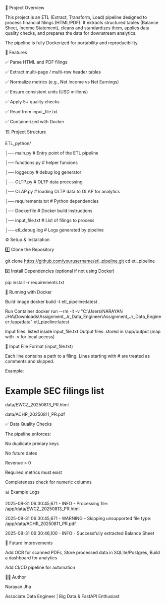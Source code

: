 📌 Project Overview

This project is an ETL (Extract, Transform, Load) pipeline designed to process financial filings (HTML/PDF).
It extracts structured tables (Balance Sheet, Income Statement), cleans and standardizes them, applies data quality checks, and prepares the data for downstream analytics.

The pipeline is fully Dockerized for portability and reproducibility.

🚀 Features

✅ Parse HTML and PDF filings

✅ Extract multi-page / multi-row header tables

✅ Normalize metrics (e.g., Net Income vs Net Earnings)

✅ Ensure consistent units (USD millions)

✅ Apply 5+ quality checks

✅ Read from input_file.txt

✅ Containerized with Docker

🏗️ Project Structure

ETL_python/

│── main.py                # Entry point of the ETL pipeline

│── functions.py           # helper funcions

│── logger.py              # debug log generator

│── OLTP.py                # OLTP data processing

│── OLAP.py                # loading OLTP data to OLAP for analytics

│── requirements.txt       # Python dependencies

│── Dockerfile             # Docker build instructions

│── input_file.txt         # List of filings to process

│── etl_debug.log          # Logs generated by pipeline

⚙️ Setup & Installation

1️⃣ Clone the Repository

git clone https://github.com/yourusername/etl_pipeline.git
cd etl_pipeline

2️⃣ Install Dependencies (optional if not using Docker)

pip install -r requirements.txt

🐳 Running with Docker

Build Image
docker build -t etl_pipeline:latest .

Run Container
docker run --rm -it -v "C:\Users\NARAYAN JHA\Downloads\Assignment_Jr_Data_Engineer\Assignment_Jr_Data_Engineer:/app/data" etl_pipeline:latest


Input files: listed inside input_file.txt
Output files: stored in /app/output (map with -v for local access)

📂 Input File Format (input_file.txt)

Each line contains a path to a filing.
Lines starting with # are treated as comments and skipped.

Example:

# Example SEC filings list

data/EWCZ_20250813_PR.html

data/ACHR_20250811_PR.pdf

✅ Data Quality Checks

The pipeline enforces:

No duplicate primary keys

No future dates

Revenue > 0

Required metrics must exist

Completeness check for numeric columns

📊 Example Logs

2025-08-31 06:30:45,671 - INFO - Processing file: /app/data/EWCZ_20250813_PR.html

2025-08-31 06:30:45,671 - WARNING - Skipping unsupported file type: /app/data/ACHR_20250811_PR.pdf

2025-08-31 06:30:46,100 - INFO - Successfully extracted Balance Sheet

🔮 Future Improvements

Add OCR for scanned PDFs,
Store processed data in SQLite/Postgres,
Build a dashboard for analytics

Add CI/CD pipeline for automation

👨‍💻 Author

Narayan Jha

Associate Data Engineer | Big Data & FastAPI Enthusiast
